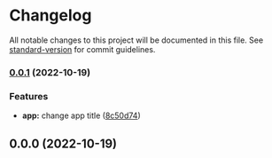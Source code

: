 # Changelog

All notable changes to this project will be documented in this file. See [standard-version](https://github.com/conventional-changelog/standard-version) for commit guidelines.

### [0.0.1](https://github.com/vkunskaya/version-app/compare/v0.0.0...v0.0.1) (2022-10-19)


### Features

* **app:** change app title ([8c50d74](https://github.com/vkunskaya/version-app/commit/8c50d74350364e4b100ea51e0d8474ddd8003b25))

## 0.0.0 (2022-10-19)
